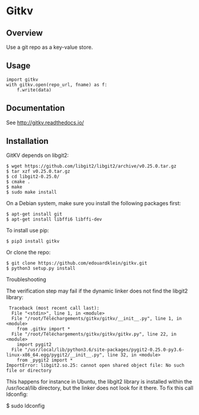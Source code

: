 # Gitkv
## Overview

Use a git repo as a key-value store.

## Usage

    import gitkv
    with gitkv.open(repo_url, fname) as f:
        f.write(data)

## Documentation

See http://gitkv.readthedocs.io/

## Installation
GitKV depends on libgit2:

    $ wget https://github.com/libgit2/libgit2/archive/v0.25.0.tar.gz
    $ tar xzf v0.25.0.tar.gz
    $ cd libgit2-0.25.0/
    $ cmake .
    $ make
    $ sudo make install

On a Debian system, make sure you install the following packages first:

    $ apt-get install git
    $ apt-get install libffi6 libffi-dev

To install use pip:

    $ pip3 install gitkv


Or clone the repo:

    $ git clone https://github.com/edouardklein/gitkv.git
    $ python3 setup.py install

Troubleshooting

The verification step may fail if the dynamic linker does not find the libgit2 library: 


     Traceback (most recent call last):
      File "<stdin>", line 1, in <module>
      File "/root/Téléchargements/gitkv/gitkv/__init__.py", line 1, in <module>
        from .gitkv import *
      File "/root/Téléchargements/gitkv/gitkv/gitkv.py", line 22, in <module>
        import pygit2
      File "/usr/local/lib/python3.6/site-packages/pygit2-0.25.0-py3.6-linux-x86_64.egg/pygit2/__init__.py", line 32, in <module>
        from _pygit2 import *
    ImportError: libgit2.so.25: cannot open shared object file: No such file or directory

This happens for instance in Ubuntu, the libgit2 library is installed within the /usr/local/lib directory, but the linker does not look for it there. To fix this call ldconfig:

$ sudo ldconfig

